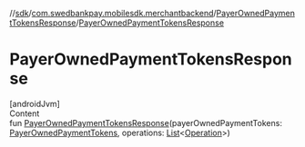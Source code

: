 //[sdk](../../../index.md)/[com.swedbankpay.mobilesdk.merchantbackend](../index.md)/[PayerOwnedPaymentTokensResponse](index.md)/[PayerOwnedPaymentTokensResponse](-payer-owned-payment-tokens-response.md)



# PayerOwnedPaymentTokensResponse  
[androidJvm]  
Content  
fun [PayerOwnedPaymentTokensResponse](-payer-owned-payment-tokens-response.md)(payerOwnedPaymentTokens: [PayerOwnedPaymentTokens](../-payer-owned-payment-tokens/index.md), operations: [List](https://kotlinlang.org/api/latest/jvm/stdlib/kotlin.collections/-list/index.html)<[Operation](../-operation/index.md)>)  



